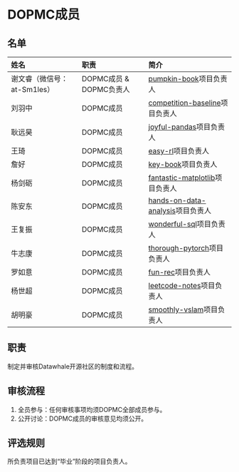 # DOPMC成员
## 名单
| 姓名 | 职责 | 简介 |
| :----| :---- | :---- |
| 谢文睿（微信号：at-Sm1les） | DOPMC成员 & DOPMC负责人 | [pumpkin-book](https://github.com/datawhalechina/pumpkin-book)项目负责人 |
| 刘羽中 | DOPMC成员 | [competition-baseline](https://github.com/datawhalechina/competition-baseline)项目负责人 |
| 耿远昊 | DOPMC成员 | [joyful-pandas](https://github.com/datawhalechina/joyful-pandas)项目负责人 |
| 王琦 | DOPMC成员 | [easy-rl](https://github.com/datawhalechina/easy-rl)项目负责人 |
| 詹好 | DOPMC成员 | [key-book](https://github.com/datawhalechina/key-book)项目负责人 |
| 杨剑砺 | DOPMC成员 | [fantastic-matplotlib](https://github.com/datawhalechina/fantastic-matplotlib)项目负责人 |
| 陈安东 | DOPMC成员 | [hands-on-data-analysis](https://github.com/datawhalechina/hands-on-data-analysis)项目负责人 |
| 王复振 | DOPMC成员 | [wonderful-sql](https://github.com/datawhalechina/wonderful-sql)项目负责人 |
| 牛志康 | DOPMC成员 | [thorough-pytorch](https://github.com/datawhalechina/thorough-pytorch)项目负责人 |
| 罗如意 | DOPMC成员 | [fun-rec](https://github.com/datawhalechina/fun-rec)项目负责人 |
| 杨世超 | DOPMC成员 | [leetcode-notes](https://github.com/datawhalechina/leetcode-notes)项目负责人 |
| 胡明豪 | DOPMC成员 | [smoothly-vslam](https://github.com/datawhalechina/smoothly-vslam )项目负责人 |

## 职责
制定并审核Datawhale开源社区的制度和流程。

## 审核流程
1. 全员参与：任何审核事项均须DOPMC全部成员参与。
2. 公开讨论：DOPMC成员的审核意见均须公开。

## 评选规则
所负责项目已达到“毕业”阶段的项目负责人。
